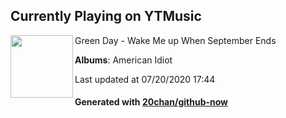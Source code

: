 ## Currently Playing on YTMusic

[<img align="left" width="100" src="https://lh3.googleusercontent.com/UXFGtBhmxZd0cWbwgJCsaUvLH59uZe_T_9E1plQPi_zHBuPAHTuhzz_h8I-uIYaXJMKvVfRB7gcRJFI">](https://music.youtube.com/channel/UC4JNeITH4P7G51C1hJoG6vQ)

Green Day - Wake Me up When September Ends

**Albums**: American Idiot

Last updated at 07/20/2020 17:44

#### Generated with [20chan/github-now](https://github.com/20chan/github-now)


<!--
**20chan/20chan** is a ✨ _special_ ✨ repository because its `README.md` (this file) appears on your GitHub profile.

Here are some ideas to get you started:

- 🔭 I’m currently working on ...
- 🌱 I’m currently learning ...
- 👯 I’m looking to collaborate on ...
- 🤔 I’m looking for help with ...
- 💬 Ask me about ...
- 📫 How to reach me: ...
- 😄 Pronouns: ...
- ⚡ Fun fact: ...
-->
